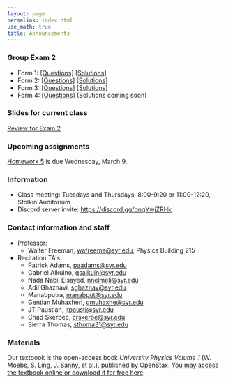 ```yaml
---
layout: page 
permalink: index.html
use_math: true
title: Announcements
---
```


### Group Exam 2

* Form 1: <a href="group-exam-2-form1.pdf">[Questions]</a> <a href="group-exam-2-form1-solutions.pdf">[Solutions]</a> 
* Form 2: <a href="group-exam-2-form2.pdf">[Questions]</a> <a href="group-exam-2-form2-solutions.pdf">[Solutions]</a> 
* Form 3: <a href="group-exam-2-form3.pdf">[Questions]</a> <a href="group-exam-2-form3-solutions.pdf">[Solutions]</a> 
* Form 4: <a href="group-exam-2-form4.pdf">[Questions]</a> (Solutions coming soon)

### Slides for current class

<a href="slides/lec12/lecture12.pdf">Review for Exam 2</a>

### Upcoming assignments

<a href="hw/hw5/hw5.pdf">Homework 5</a> is due Wednesday, March 9.

### Information
- Class meeting: Tuesdays and Thursdays, 8:00-9:20 or 11:00-12:20, Stolkin Auditorium 
- Discord server invite: <https://discord.gg/bngYwjZRHk>

### Contact information and staff
-   Professor: 
    - Walter Freeman, <wafreema@syr.edu>, Physics Building 215 
-   Recitation TA's:
    * Patrick Adams, <paadams@syr.edu>
    * Gabriel Alkuino, <gsalkuin@syr.edu>
    * Nada Nabil Elsayed, <nnelmeli@syr.edu>
    * Adil Ghaznavi, <sghaznav@syr.edu>
    * Manabputra, <manabput@syr.edu>
    * Gentian Muhaxheri, <gmuhaxhe@syr.edu>
    * JT Paustian, <jtpausti@syr.edu>
    * Chad Skerbec, <crskerbe@syr.edu>
    * Sierra Thomas, <sthoma31@syr.edu>

### Materials

Our textbook is the open-access book *University Physics Volume 1* (W. Moebs, S. Ling, J. Sanny, et al.), published by OpenStax. <a href="https://openstax.org/details/books/university-physics-volume-1">You may access the textbook online or download it for free here</a>. 


